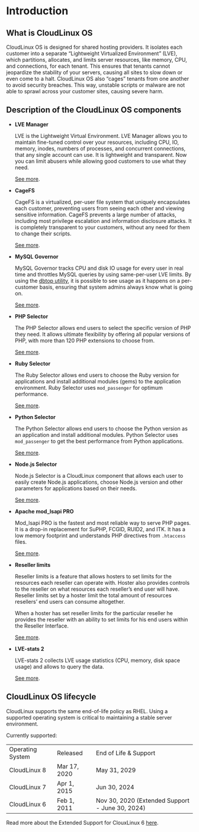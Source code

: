 # Introduction

## What is CloudLinux OS

CloudLinux OS is designed for shared hosting providers. It isolates each customer into a separate “Lightweight Virtualized Environment” (LVE), which partitions, allocates, and limits server resources, like memory, CPU, and connections, for each tenant. This ensures that tenants cannot jeopardize the stability of your servers, causing all sites to slow down or even come to a halt. CloudLinux OS also “cages” tenants from one another to avoid security breaches. This way, unstable scripts or malware are not able to sprawl across your customer sites, causing severe harm.

## Description of the CloudLinux OS components

* **LVE Manager**

  LVE is the Lightweight Virtual Environment.
  LVE Manager allows you to maintain fine-tuned control over your resources, including CPU, IO, memory, inodes, numbers of processes, and concurrent connections, that any single account can use. It is lightweight and transparent. Now you can limit abusers while allowing good customers to use what they need.

  [See more](/lve_manager/).
* **CageFS**

    CageFS is a virtualized, per-user file system that uniquely encapsulates each customer, preventing users from seeing each other and viewing sensitive information. CageFS prevents a large number of attacks, including most privilege escalation and information disclosure attacks. It is completely transparent to your customers, without any need for them to change their scripts.

    [See more](/cloudlinux_os_components/#cagefs).
* **MySQL Governor**

    MySQL Governor tracks CPU and disk IO usage for every user in real time and throttles MySQL queries by using same-per-user LVE limits. By using the [dbtop utility](/command-line_tools/#dbtop), it is possible to see usage as it happens on a per-customer basis, ensuring that system admins always know what is going on.

    [See more](/cloudlinux_os_components/#mysql-governor).
* **PHP Selector**

    The PHP Selector allows end users to select the specific version of PHP they need. It allows ultimate flexibility by offering all popular versions of PHP, with more than 120 PHP extensions to choose from.

    [See more](/cloudlinux_os_components/#php-selector).
* **Ruby Selector**

    The Ruby Selector allows end users to choose the Ruby version for applications and install additional modules (gems) to the application environment. Ruby Selector uses `mod_passenger` for optimum performance.

    [See more](/cloudlinux_os_components/#ruby-selector).
* **Python Selector**

    The Python Selector allows end users to choose the Python version as an application and install additional modules. Python Selector uses `mod_passenger` to get the best performance from Python applications.

    [See more](/cloudlinux_os_components/#python-selector).
* **Node.js Selector**

    Node.js Selector is a CloudLinux component that allows each user to easily create Node.js applications, choose Node.js version and other parameters for applications based on their needs.

    [See more](/cloudlinux_os_components/#node-js-selector).
* **Apache mod_lsapi PRO**

    Mod_lsapi PRO is the fastest and most reliable way to serve PHP pages. It is a drop-in replacement for SuPHP, FCGID, RUID2, and ITK. It has a low memory footprint and understands PHP directives from `.htaccess` files.

    [See more](/cloudlinux_os_components/#apache-mod-lsapi-pro).
* **Reseller limits**


    Reseller limits is a feature that allows hosters to set limits for the resources each reseller can operate with. Hoster also provides controls to the reseller on what resources each reseller’s end user will have. Reseller limits set by a hoster limit the total amount of resources resellers’ end users can consume altogether.

    When a hoster has set reseller limits for the particular reseller he provides the reseller with an ability to set limits for his end users within the Reseller Interface.

    [See more](/cloudlinux_os_components/#reseller-limits).
* **LVE-stats 2**

    LVE-stats 2 collects LVE usage statistics (CPU, memory, disk space usage) and allows to query the data.

    [See more](/cloudlinux_os_components/#lve-stats-2).

## CloudLinux OS lifecycle

CloudLinux supports the same end-of-life policy as RHEL. Using a supported operating system is critical to maintaining a stable server environment.

Currently supported:

| |  | |
|-|--|-|
|Operating System | Released | End of Life & Support|
|CloudLinux 8 | Mar 17, 2020 | May 31, 2029|
|CloudLinux 7 | Apr 1, 2015 | Jun 30, 2024|
|CloudLinux 6 | Feb 1, 2011 | Nov 30, 2020 (Extended Support - June 30, 2024)|

Read more about the Extended Support for ClouxLinux 6 [here](https://www.cloudlinux.com/extended-lifecycle).

